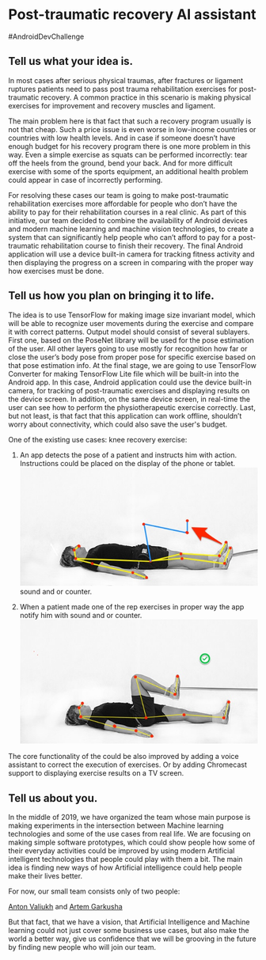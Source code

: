 # Post-traumatic recovery AI assistant
#AndroidDevChallenge
## Tell us what your idea is.

In most cases after serious physical traumas, after fractures or ligament ruptures patients need to pass post trauma rehabilitation exercises for post-traumatic recovery. A common practice in this scenario is making physical exercises for improvement and recovery muscles and ligament. 

The main problem here is that fact that such a recovery program usually is not that cheap. Such a price issue is even worse in low-income countries or countries with low health levels. And in case if someone doesn’t have enough budget for his recovery program there is one more problem in this way. Even a simple exercise as squats can be performed incorrectly: tear off the heels from the ground, bend your back. And for more difficult exercise with some of the sports equipment, an additional health problem could appear in case of incorrectly performing.

For resolving these cases our team is going to make post-traumatic rehabilitation exercises more affordable for people who don’t have the ability to pay for their rehabilitation courses in a real clinic. As part of this initiative, our team decided to combine the availability of Android devices and modern machine learning and machine vision technologies, to create a system that can significantly help people who can’t afford to pay for a post-traumatic rehabilitation course to finish their recovery. The final Android application will use a device built-in camera for tracking fitness activity and then displaying the progress on a screen in comparing with the proper way how exercises must be done.

## Tell us how you plan on bringing it to life. 

The idea is to use TensorFlow for making image size invariant model, which will be able to recognize user movements during the exercise and compare it with correct patterns. Output model should consist of several sublayers. First one, based on the PoseNet library will be used for the pose estimation of the user. All other layers going to use mostly for recognition how far or close the user’s body pose from proper pose for specific exercise based on that pose estimation info. At the final stage, we are going to use TensorFlow Converter for making TensorFlow Lite file which will be built-in into the Android app. In this case, Android application could use the device built-in camera, for tracking of post-traumatic exercises and displaying results on the device screen. In addition, on the same device screen, in real-time the user can see how to perform the physiotherapeutic exercise correctly. Last, but not least, is that fact that this application can work offline, shouldn’t worry about connectivity, which could also save the user's budget. 


One of the existing use cases: knee recovery exercise:

1. An app detects the pose of a patient and instructs him with action. Instructions could be placed on the display of the phone or tablet. 
![](assets/recovery_1.jpg)
sound and or counter.

2. When a patient made one of the rep exercises in proper way the app notify him with sound and or counter.
![](assets/recovery_2.jpg)

The core functionality of the could be also improved by adding a voice assistant to correct the execution of exercises. Or by adding Chromecast support to displaying exercise results on a TV screen.

## Tell us about you.

In the middle of 2019, we have organized the team whose main purpose is making experiments in the intersection between Machine learning technologies and some of the use cases from real life. We are focusing on making simple software prototypes, which could show people how some of their everyday activities could be improved by using modern Artificial intelligent technologies that people could play with them a bit. The main idea is finding new ways of how Artificial intelligence could help people make their lives better. 

For now, our small team consists only of two people:

[Anton Valiukh](https://ua.linkedin.com/in/valiuh) and [Artem Garkusha](https://nl.linkedin.com/in/artemgarkusha)

But that fact, that we have a vision, that Artificial Intelligence and Machine learning could not just cover some business use cases, but also make the world a better way, give us confidence that we will be grooving in the future by finding new people who will join our team. 
